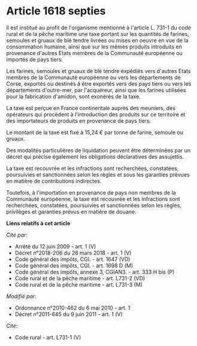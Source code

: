 # Article 1618 septies

Il est institué au profit de l'organisme mentionné à l'article L. 731-1 du code rural et de la pêche maritime une taxe
portant sur les quantités de farines, semoules et gruaux de blé tendre livrées ou mises en oeuvre en vue de la consommation
humaine, ainsi que sur les mêmes produits introduits en provenance d'autres Etats membres de la Communauté européenne ou
importés de pays tiers. 

Les farines, semoules et gruaux de blé tendre expédiés vers d'autres Etats membres de la Communauté européenne ou vers les
départements de Corse, exportés ou destinés à être exportés vers des pays tiers ou vers les départements d'outre-mer, par
l'acquéreur, ainsi que les farines utilisées pour la fabrication d'amidon, sont exonérés de la taxe. 

La taxe est perçue en France continentale auprès des meuniers, des opérateurs qui procèdent à l'introduction des produits sur
ce territoire et des importateurs de produits en provenance de pays tiers. 

Le montant de la taxe est fixé à 15,24 € par tonne de farine, semoule ou gruaux. 

Des modalités particulières de liquidation peuvent être déterminées par un décret qui précise également les obligations
déclaratives des assujettis. 

La taxe est recouvrée et les infractions sont recherchées, constatées, poursuivies et sanctionnées selon les règles et sous
les garanties prévues en matière de contributions indirectes. 

Toutefois, à l'importation en provenance de pays non membres de la Communauté européenne, la taxe est recouvrée et les
infractions sont recherchées, constatées, poursuivies et sanctionnées selon les règles, privilèges et garanties prévus en
matière de douane.

**Liens relatifs à cet article**

_Cité par_:

  - Arrêté du 12 juin 2009 - art. 1 (V)
  - Décret n°2018-206 du 26 mars 2018 - art. 1 (V)
  - Code général des impôts, CGI. - art. 1647 (VD)
  - Code général des impôts, CGI. - art. 1698 D (M)
  - Code général des impôts, annexe 3, CGIAN3. - art. 333 H bis (P)
  - Code rural et de la pêche maritime - art. L731-2 (VD)
  - Code rural et de la pêche maritime - art. L731-3 (M)

_Modifié par_:

  - Ordonnance n°2010-462 du 6 mai 2010 - art. 1
  - Décret n°2011-645 du 9 juin 2011 - art. 1 (V)

_Cite_:

  - Code rural - art. L731-1 (V)
